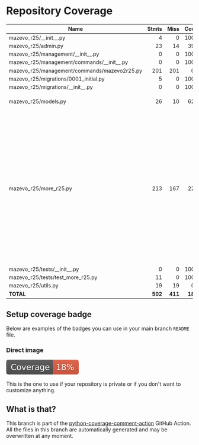 # Repository Coverage



| Name                                            |    Stmts |     Miss |   Cover |   Missing |
|------------------------------------------------ | -------: | -------: | ------: | --------: |
| mazevo\_r25/\_\_init\_\_.py                     |        4 |        0 |    100% |           |
| mazevo\_r25/admin.py                            |       23 |       14 |     39% |      9-30 |
| mazevo\_r25/management/\_\_init\_\_.py          |        0 |        0 |    100% |           |
| mazevo\_r25/management/commands/\_\_init\_\_.py |        0 |        0 |    100% |           |
| mazevo\_r25/management/commands/mazevo2r25.py   |      201 |      201 |      0% |     1-433 |
| mazevo\_r25/migrations/0001\_initial.py         |        5 |        0 |    100% |           |
| mazevo\_r25/migrations/\_\_init\_\_.py          |        0 |        0 |    100% |           |
| mazevo\_r25/models.py                           |       26 |       10 |     62% |15-18, 22, 30, 34-37 |
| mazevo\_r25/more\_r25.py                        |      213 |      167 |     22% |18, 55-59, 62, 89-94, 97, 118-137, 141-146, 158-206, 217-239, 255-280, 295-309, 323-333, 350-457, 468-472, 481-483 |
| mazevo\_r25/tests/\_\_init\_\_.py               |        0 |        0 |    100% |           |
| mazevo\_r25/tests/test\_more\_r25.py            |       11 |        0 |    100% |           |
| mazevo\_r25/utils.py                            |       19 |       19 |      0% |      1-31 |
|                                       **TOTAL** |  **502** |  **411** | **18%** |           |


## Setup coverage badge

Below are examples of the badges you can use in your main branch `README` file.

### Direct image

[![Coverage badge](https://github.com/uw-asa/django-mazevo-r25/raw/python-coverage-comment-action-data/badge.svg)](https://github.com/uw-asa/django-mazevo-r25/tree/python-coverage-comment-action-data)

This is the one to use if your repository is private or if you don't want to customize anything.



## What is that?

This branch is part of the
[python-coverage-comment-action](https://github.com/marketplace/actions/python-coverage-comment)
GitHub Action. All the files in this branch are automatically generated and may be
overwritten at any moment.